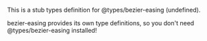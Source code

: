 This is a stub types definition for @types/bezier-easing (undefined).

bezier-easing provides its own type definitions, so you don't need @types/bezier-easing installed!